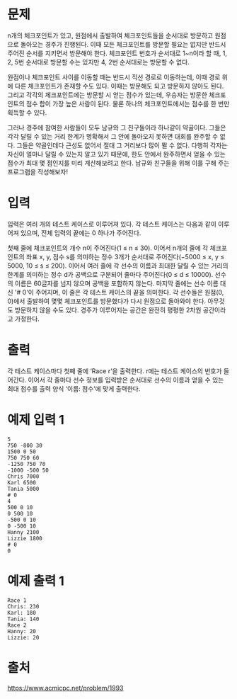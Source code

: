# 문제
n개의 체크포인트가 있고, 원점에서 출발하여 체크포인트들을 순서대로 방문하고 원점으로 돌아오는 경주가 진행된다. 이때 모든 체크포인트를 방문할 필요는 없지만 반드시 주어진 순서를 지키면서 방문해야 한다. 체크포인트 번호가 순서대로 1~n이라 할 때, 1, 2, 5번 순서대로 방문할 수는 있지만 4, 2번 순서대로는 방문할 수 없다.

원점이나 체크포인트 사이를 이동할 때는 반드시 직선 경로로 이동하는데, 이때 경로 위에 다른 체크포인트가 존재할 수도 있다. 이때는 방문해도 되고 방문하지 않아도 된다. 그리고 각각의 체크포인트에는 방문할 시 얻는 점수가 있는데, 우승자는 방문한 체크포인트의 점수 합이 가장 높은 사람이 된다. 물론 하나의 체크포인트에서는 점수를 한 번만 획득할 수 있다.

그러나 경주에 참여한 사람들이 모두 남규와 그 친구들이라 하나같이 약골이다. 그들은 각각 달릴 수 있는 거리 한계가 명확해서 그 안에 돌아오지 못하면 대회를 완주할 수 없다. 그들은 약골인데다 근성도 없어서 절대 그 거리보다 많이 뛸 수 없다. 다행히 각자는 자신이 얼마나 달릴 수 있는지 알고 있기 때문에, 한도 안에서 완주하면서 얻을 수 있는 점수가 최대 몇 점인지를 미리 계산해보려고 한다. 남규와 친구들을 위해 이를 구해 주는 프로그램을 작성해보자!

# 입력
입력은 여러 개의 테스트 케이스로 이루어져 있다. 각 테스트 케이스는 다음과 같이 이루어져 있으며, 전체 입력의 끝에는 0 하나가 주어진다.

첫째 줄에 체크포인트의 개수 n이 주어진다(1 ≤ n ≤ 30).
이어서 n개의 줄에 각 체크포인트의 좌표 x, y, 점수 s를 의미하는 정수 3개가 순서대로 주어진다(−5000 ≤ x, y ≤ 5000, 10 ≤ s ≤ 200).
이어서 여러 줄에 각 선수의 이름과 최대한 달릴 수 있는 거리의 한계를 의미하는 정수 d가 공백으로 구분되어 줄마다 주어진다(0 ≤ d ≤ 10000). 선수의 이름은 60글자를 넘지 않으며 공백을 포함하지 않는다. 마지막 줄에는 선수 이름 대신 '# 0'이 주어지며, 이 줄은 각 테스트 케이스의 끝을 의미한다.
각 선수들은 원점(0, 0)에서 출발하여 몇몇 체크포인트를 방문했다가 다시 원점으로 돌아와야 한다. 아무것도 방문하지 않을 수도 있다. 경주가 이루어지는 공간은 완전히 평평한 2차원 공간이라고 가정한다.

# 출력
각 테스트 케이스마다 첫째 줄에 ‘Race r’을 출력한다. r에는 테스트 케이스의 번호가 들어간다. 이어서 각 줄마다 선수 정보를 입력받은 순서대로 선수의 이름과 얻을 수 있는 최대 점수를 출력 양식 ‘이름: 점수’에 맞게 출력한다.

# 예제 입력 1
```
5
750 -800 30
1500 0 50
750 750 60
-1250 750 70
-1000 -500 50
Chris 7000
Karl 6500
Tania 5000
# 0
4
500 0 10
0 500 10
-500 0 10
0 -500 10
Hanny 2100
Lizzie 1800
# 0
0
```

# 예제 출력 1
```
Race 1
Chris: 230
Karl: 180
Tania: 140
Race 2
Hanny: 20
Lizzie: 20
```

# 출처
https://www.acmicpc.net/problem/1993